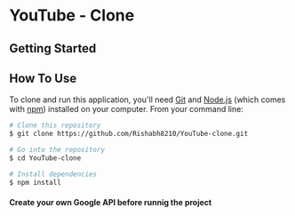# YouTube - Clone

## Getting Started

## How To Use

To clone and run this application, you'll need [Git](https://git-scm.com) and [Node.js](https://nodejs.org/en/download/) (which comes with [npm](http://npmjs.com)) installed on your computer. From your command line:

```bash
# Clone this repository
$ git clone https://github.com/Rishabh8210/YouTube-clone.git

# Go into the repository
$ cd YouTube-clone

# Install dependencies
$ npm install

```
#### Create your own Google API before runnig the project
